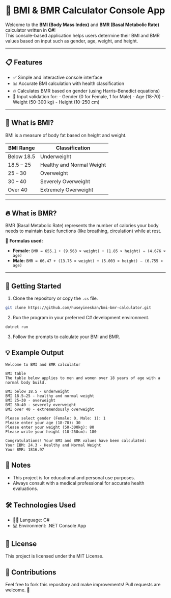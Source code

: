 # 🧮 BMI & BMR Calculator Console App

Welcome to the **BMI (Body Mass Index)** and **BMR (Basal Metabolic Rate)** calculator written in **C#**!  
This console-based application helps users determine their BMI and BMR values based on input such as gender, age, weight, and height.

---

## 📋 Features

- ✅ Simple and interactive console interface
- 📊 Accurate BMI calculation with health classification
- 🔥 Calculates BMR based on gender (using Harris-Benedict equations)
- 🧠 Input validation for: - Gender (0 for Female, 1 for Male) - Age (18-70) - Weight (50-300 kg) - Height (10-250 cm)

---

## 🧠 What is BMI?

BMI is a measure of body fat based on height and weight.

| BMI Range  | Classification            |
| ---------- | ------------------------- |
| Below 18.5 | Underweight               |
| 18.5 – 25  | Healthy and Normal Weight |
| 25 – 30    | Overweight                |
| 30 – 40    | Severely Overweight       |
| Over 40    | Extremely Overweight      |

---

## 🔥 What is BMR?

BMR (Basal Metabolic Rate) represents the number of calories your body needs to maintain basic functions (like breathing, circulation) while at rest.

📌 **Formulas used:**

- **Female:** `BMR = 655.1 + (9.563 × weight) + (1.85 × height) − (4.676 × age)`
- **Male:** `BMR = 66.47 + (13.75 × weight) + (5.003 × height) − (6.755 × age)`

---

## 🚀 Getting Started

1. Clone the repository or copy the `.cs` file.

```bash
git clone https://github.com/huseyineskan/bmi-bmr-calculator.git
```

2. Run the program in your preferred C# development environment.

```bash
dotnet run
```

3. Follow the prompts to calculate your BMI and BMR.

## 💡 Example Output

```
Welcome to BMI and BMR calculator

BMI table
The table below applies to men and women over 18 years of age with a normal body build.

BMI below 18.5 - underweight
BMI 18.5–25 - healthy and normal weight
BMI 25–30 - overweight
BMI 30–40 - severely overweight
BMI over 40 - extremendously overweight

Please select gender (Female: 0, Male: 1): 1
Please enter your age (18-70): 30
Please enter your weight (50-300kg): 80
Please write your height (10-250cm): 180

Congratulations! Your BMI and BMR values ​​have been calculated:
Your IBM: 24.3 - Healthy and Normal Weight
Your BMR: 1816.97
```

## 📌 Notes

- This project is for educational and personal use purposes.
- Always consult with a medical professional for accurate health evaluations.

## 🛠️ Technologies Used

- 👨‍💻 Language: C#
- 💻 Environment: .NET Console App

## 📄 License

This project is licensed under the MIT License.

## 🙌 Contributions

Feel free to fork this repository and make improvements! Pull requests are welcome. 🚀
